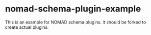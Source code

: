 # nomad-schema-plugin-example
This is an example for NOMAD schema plugins. It should be forked to create actual plugins. 
